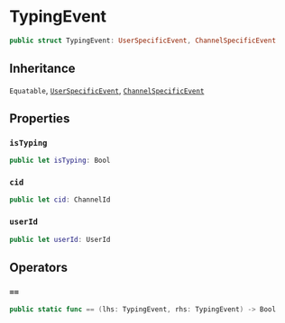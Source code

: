 # TypingEvent

``` swift
public struct TypingEvent: UserSpecificEvent, ChannelSpecificEvent 
```

## Inheritance

`Equatable`, [`UserSpecificEvent`](/UserSpecificEvent), [`ChannelSpecificEvent`](/ChannelSpecificEvent)

## Properties

### `isTyping`

``` swift
public let isTyping: Bool
```

### `cid`

``` swift
public let cid: ChannelId
```

### `userId`

``` swift
public let userId: UserId
```

## Operators

### `==`

``` swift
public static func == (lhs: TypingEvent, rhs: TypingEvent) -> Bool 
```
